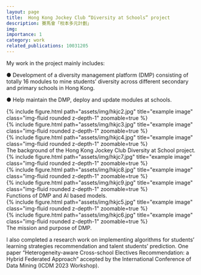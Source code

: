 ```yaml
---
layout: page
title:  Hong Kong Jockey Club “Diversity at Schools” project
description: 賽馬會「校本多元計劃」
img: 
importance: 1
category: work
related_publications: 10031205
---
```

My work in the project mainly includes:

● Development of a diversity management platform (DMP) consisting of totally 16 modules to mine students’ diversity across different secondary and primary schools in Hong Kong.

● Help maintain the DMP, deploy and update modules at schools.

<div class="row">
    <div class="col-sm mt-3 mt-md-0">
        {% include figure.html path="assets/img/hkjc2.jpg" title="example image" class="img-fluid rounded z-depth-1" zoomable=true %}
    </div>
    <div class="col-sm mt-3 mt-md-0">
        {% include figure.html path="assets/img/hkjc3.jpg" title="example image" class="img-fluid rounded z-depth-1" zoomable=true %}
    </div>
    <div class="col-sm mt-3 mt-md-0">
        {% include figure.html path="assets/img/hkjc4.jpg" title="example image" class="img-fluid rounded z-depth-1" zoomable=true %}
    </div>
</div>
<div class="caption">
    The background of the Hong Kong Jockey Club Diversity at School project.
</div>
<div class="row">
    <div class="col-sm mt-3 mt-md-0">
        {% include figure.html path="assets/img/hkjc7.jpg" title="example image" class="img-fluid rounded z-depth-1" zoomable=true %}
    </div>
    <div class="col-sm mt-3 mt-md-0">
        {% include figure.html path="assets/img/hkjc8.jpg" title="example image" class="img-fluid rounded z-depth-1" zoomable=true %}
    </div>
    <div class="col-sm mt-3 mt-md-0">
        {% include figure.html path="assets/img/hkjc9.jpg" title="example image" class="img-fluid rounded z-depth-1" zoomable=true %}
    </div>
</div>
<div class="caption">
    Functions of DMP and AI based models.
</div>

<div class="row justify-content-sm-center">
    <div class="col-sm-8 mt-3 mt-md-0">
        {% include figure.html path="assets/img/hkjc5.jpg" title="example image" class="img-fluid rounded z-depth-1" zoomable=true %}
    </div>
    <div class="col-sm-4 mt-3 mt-md-0">
        {% include figure.html path="assets/img/hkjc6.jpg" title="example image" class="img-fluid rounded z-depth-1" zoomable=true %}
    </div>
</div>
<div class="caption">
    The mission and purpose of DMP.
</div>

I also completed a research work on implementing algorithms for students’ learning strategies recommendation and talent students’ prediction. One paper “Heterogeneity-aware Cross-school Electives Recommendation: a Hybrid Federated Approach” accepted by the International Conference of Data Mining (ICDM 2023 Workshop).

